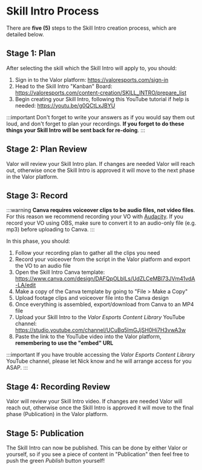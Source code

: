 # Skill Intro Process

There are **five (5)** steps to the Skill Intro creation process, which are detailed below.

## Stage 1: Plan

After selecting the skill which the Skill Intro will apply to, you should:

1. Sign in to the Valor platform: https://valoresports.com/sign-in
2. Head to the Skill Intro "Kanban" Board: https://valoresports.com/content-creation/SKILL_INTRO/prepare_list
3. Begin creating your Skill Intro, following this YouTube tutorial if help is needed: https://youtu.be/g0QCtLxJBYU

:::important
Don't forget to write your answers as if you would say them out loud, and don't forget to plan your recordings. **If you forget to do these things your Skill Intro will be sent back for re-doing**.
:::

## Stage 2: Plan Review

Valor will review your Skill Intro plan. If changes are needed Valor will reach out, otherwise once the Skill Intro is approved it will move to the next phase in the Valor platform.

## Stage 3: Record

:::warning
**Canva requires voiceover clips to be audio files, not video files**. For this reason we recommend recording your VO with [Audacity](https://audacity.org/). If you record your VO using OBS, make sure to convert it to an audio-only file (e.g. mp3) before uploading to Canva.
:::

In this phase, you should:

1. Follow your recording plan to gather all the clips you need
2. Record your voiceover from the script in the Valor platform and export the VO to an audio file
3. Open the Skill Intro Canva template: https://www.canva.com/design/DAFQpOLbILs/UdZLCeMBl73JVm41vdA-LA/edit
4. Make a copy of the Canva template by going to "File > Make a Copy"
5. Upload footage clips and voiceover file into the Canva design
6. Once everything is assembled, export/download from Canva to an MP4 file
7. Upload your Skill Intro to the _Valor Esports Content Library_ YouTube channel: https://studio.youtube.com/channel/UCuBq5lmGJjSH0Hi7H3vwA3w
8. Paste the link to the YouTube video into the Valor platform, **remembering to use the "embed" URL**

:::important
If you have trouble accessing the _Valor Esports Content Library_ YouTube channel, please let Nick know and he will arrange access for you ASAP.
:::

## Stage 4: Recording Review

Valor will review your Skill Intro video. If changes are needed Valor will reach out, otherwise once the Skill Intro is approved it will move to the final phase (Publication) in the Valor platform.

## Stage 5: Publication

The Skill Intro can now be published. This can be done by either Valor or yourself, so if you see a piece of content in "Publication" then feel free to push the green _Publish_ button yourself!
